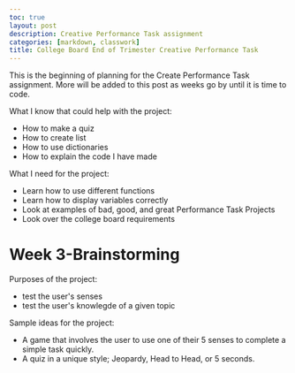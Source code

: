 ```yaml
---
toc: true
layout: post
description: Creative Performance Task assignment
categories: [markdown, classwork]
title: College Board End of Trimester Creative Performance Task
---
```


This is the beginning of planning for the Create Performance Task assignment. More will be added to this post as weeks go by until it is time to code.

What I know that could help with the project:

- How to make a quiz
- How to create list
- How to use dictionaries
- How to explain the code I have made


What I need for the project:

- Learn how to use different functions
- Learn how to display variables correctly
- Look at examples of bad, good, and great Performance Task Projects
- Look over the college board requirements



# Week 3-Brainstorming

Purposes of the project:

- test the user's senses
- test the user's knowlegde of a given topic

Sample ideas for the project:

- A game that involves the user to use one of their 5 senses to complete a simple task quickly.
- A quiz in a unique style; Jeopardy, Head to Head, or 5 seconds.